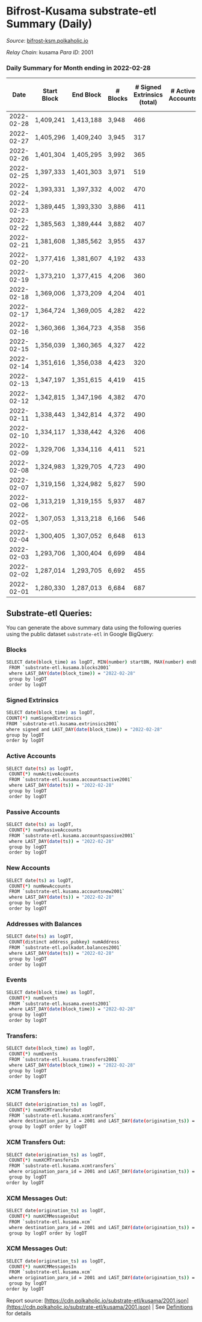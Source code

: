 # Bifrost-Kusama substrate-etl Summary (Daily)

_Source_: [bifrost-ksm.polkaholic.io](https://bifrost-ksm.polkaholic.io)

*Relay Chain*: kusama
*Para ID*: 2001



### Daily Summary for Month ending in 2022-02-28


| Date | Start Block | End Block | # Blocks | # Signed Extrinsics (total) | # Active Accounts | # Passive | # New | # Addresses with Balances | # Events | # Transfers | # XCM Transfers In | # XCM Transfers Out | # XCM In | # XCM Out | Issues | 
| ---- | ----------- | --------- | -------- | --------------------------- | ----------------- | --------- | ----- | ------------------------- | -------- | ----------- | ------------------ | ------------------- | -------- | --------- | ------ |
| 2022-02-28 | 1,409,241 | 1,413,188 | 3,948 | 466 |  |  |  | 95,289 | 11,553 | 750 ($85,835.94) | 27 ($11,588.95) | 23 ($19,530.54) |  |  |  |
| 2022-02-27 | 1,405,296 | 1,409,240 | 3,945 | 317 |  |  |  | 95,281 | 10,409 | 474 ($110,515.99) | 32 ($128,947.73) | 29 ($23,890.81) |  |  |  |
| 2022-02-26 | 1,401,304 | 1,405,295 | 3,992 | 365 |  |  |  | 95,267 | 10,912 | 555 ($170,716.46) | 31 ($32,909.66) | 42 ($53,809.08) |  |  |  |
| 2022-02-25 | 1,397,333 | 1,401,303 | 3,971 | 519 |  |  |  | 95,264 | 12,084 | 726 ($374,953.52) | 59 ($52,486.20) | 84 ($210,508.34) |  |  |  |
| 2022-02-24 | 1,393,331 | 1,397,332 | 4,002 | 470 |  |  |  | 95,260 | 11,877 | 523 ($173,275.56) | 65 ($63,682.05) | 80 ($101,272.01) |  |  |  |
| 2022-02-23 | 1,389,445 | 1,393,330 | 3,886 | 411 |  |  |  | 95,246 | 11,326 | 548 ($118,704.27) | 63 ($48,316.30) | 51 ($56,680.89) |  |  |  |
| 2022-02-22 | 1,385,563 | 1,389,444 | 3,882 | 407 |  |  |  | 95,241 | 11,017 | 586 ($164,695.98) | 39 ($34,891.78) | 60 ($64,082.89) |  |  |  |
| 2022-02-21 | 1,381,608 | 1,385,562 | 3,955 | 437 |  |  |  | 95,238 | 11,598 | 679 ($262,259.93) | 60 ($56,392.66) | 45 ($147,024.04) |  |  |  |
| 2022-02-20 | 1,377,416 | 1,381,607 | 4,192 | 433 |  |  |  | 95,236 | 11,871 | 689 ($262,747.09) | 36 ($37,657.13) | 57 ($92,792.88) |  |  |  |
| 2022-02-19 | 1,373,210 | 1,377,415 | 4,206 | 360 |  |  |  | 95,228 | 11,312 | 512 ($85,275.29) | 34 ($29,800.16) | 30 ($55,791.86) |  |  |  |
| 2022-02-18 | 1,369,006 | 1,373,209 | 4,204 | 401 |  |  |  | 95,221 | 11,691 | 621 ($443,947.83) | 41 ($34,599.91) | 44 ($388,288.86) |  |  |  |
| 2022-02-17 | 1,364,724 | 1,369,005 | 4,282 | 422 |  |  |  | 95,211 | 11,855 | 610 ($121,585.43) | 29 ($28,659.21) | 40 ($22,321.88) |  |  |  |
| 2022-02-16 | 1,360,366 | 1,364,723 | 4,358 | 356 |  |  |  | 95,202 | 11,749 | 546 ($133,508.08) | 31 ($39,482.98) | 22 ($14,553.99) |  |  |  |
| 2022-02-15 | 1,356,039 | 1,360,365 | 4,327 | 422 |  |  |  | 95,196 | 12,041 | 570 ($105,360.05) | 34 ($13,432.21) | 29 ($23,931.81) |  |  |  |
| 2022-02-14 | 1,351,616 | 1,356,038 | 4,423 | 320 |  |  |  |  | 11,458 | 524 ($210,964.37) | 26 ($26,688.66) | 35 ($14,826.09) |  |  |  |
| 2022-02-13 | 1,347,197 | 1,351,615 | 4,419 | 415 |  |  |  | 95,186 | 12,145 | 644 ($276,581.05) | 34 ($36,038.68) | 40 ($39,623.90) |  |  |  |
| 2022-02-12 | 1,342,815 | 1,347,196 | 4,382 | 470 |  |  |  |  | 12,701 | 773 ($141,736.99) | 47 ($52,433.17) | 43 ($29,404.92) |  |  |  |
| 2022-02-11 | 1,338,443 | 1,342,814 | 4,372 | 490 |  |  |  | 95,184 | 12,715 | 775 ($249,873.46) | 40 ($45,639.31) | 58 ($52,809.57) |  |  |  |
| 2022-02-10 | 1,334,117 | 1,338,442 | 4,326 | 406 |  |  |  | 95,182 | 11,874 | 628 ($187,317.66) | 29 ($31,706.67) | 30 ($28,620.00) |  |  |  |
| 2022-02-09 | 1,329,706 | 1,334,116 | 4,411 | 521 |  |  |  | 95,175 | 12,721 | 709 ($166,928.18) | 26 ($22,372.14) | 29 ($35,997.40) |  |  |  |
| 2022-02-08 | 1,324,983 | 1,329,705 | 4,723 | 490 |  |  |  | 95,166 | 13,320 | 737 ($211,929.30) | 38 ($38,854.03) | 42 ($56,673.94) |  |  |  |
| 2022-02-07 | 1,319,156 | 1,324,982 | 5,827 | 590 |  |  |  | 95,165 | 16,517 | 924 ($383,922.55) | 62 ($82,617.41) | 45 ($54,582.23) |  |  |  |
| 2022-02-06 | 1,313,219 | 1,319,155 | 5,937 | 487 |  |  |  | 95,157 | 16,000 | 740 ($159,025.00) | 37 ($46,283.37) | 36 ($108,852.26) |  |  |  |
| 2022-02-05 | 1,307,053 | 1,313,218 | 6,166 | 546 |  |  |  | 95,151 | 16,911 | 907 ($1,062,215.96) | 43 ($45,471.03) | 31 ($31,542.81) |  |  |  |
| 2022-02-04 | 1,300,405 | 1,307,052 | 6,648 | 613 |  |  |  | 95,144 | 18,457 | 965 ($720,962.67) | 71 ($53,659.23) | 36 ($52,379.84) |  |  |  |
| 2022-02-03 | 1,293,706 | 1,300,404 | 6,699 | 484 |  |  |  | 95,132 | 17,475 | 742 ($117,050.09) | 45 ($19,440.34) | 26 ($19,955.16) |  |  |  |
| 2022-02-02 | 1,287,014 | 1,293,705 | 6,692 | 455 |  |  |  |  | 17,213 | 718 ($372,866.14) | 54 ($66,932.12) | 32 ($35,262.52) |  |  |  |
| 2022-02-01 | 1,280,330 | 1,287,013 | 6,684 | 687 |  |  |  | 95,113 | 18,797 | 1,113 ($264,755.00) | 39 ($39,292.75) | 46 ($56,263.86) |  |  |  |

## Substrate-etl Queries:
You can generate the above summary data using the following queries using the public dataset `substrate-etl` in Google BigQuery:

### Blocks
```bash
SELECT date(block_time) as logDT, MIN(number) startBN, MAX(number) endBN, COUNT(*) numBlocks 
 FROM `substrate-etl.kusama.blocks2001`  
 where LAST_DAY(date(block_time)) = "2022-02-28" 
 group by logDT 
 order by logDT
```

### Signed Extrinsics
```bash
SELECT date(block_time) as logDT, 
COUNT(*) numSignedExtrinsics 
FROM `substrate-etl.kusama.extrinsics2001`  
where signed and LAST_DAY(date(block_time)) = "2022-02-28" 
group by logDT 
order by logDT
```

### Active Accounts
```bash
SELECT date(ts) as logDT, 
 COUNT(*) numActiveAccounts 
 FROM `substrate-etl.kusama.accountsactive2001` 
 where LAST_DAY(date(ts)) = "2022-02-28" 
 group by logDT 
 order by logDT
```

### Passive Accounts
```bash
SELECT date(ts) as logDT, 
 COUNT(*) numPassiveAccounts 
 FROM `substrate-etl.kusama.accountspassive2001` 
 where LAST_DAY(date(ts)) = "2022-02-28" 
 group by logDT 
 order by logDT
```

### New Accounts
```bash
SELECT date(ts) as logDT, 
 COUNT(*) numNewAccounts 
 FROM `substrate-etl.kusama.accountsnew2001` 
 where LAST_DAY(date(ts)) = "2022-02-28" 
 group by logDT
 order by logDT
```

### Addresses with Balances
```bash
SELECT date(ts) as logDT,
 COUNT(distinct address_pubkey) numAddress 
 FROM `substrate-etl.polkadot.balances2001` 
 where LAST_DAY(date(ts)) = "2022-02-28" 
 group by logDT 
 order by logDT
```

### Events
```bash
SELECT date(block_time) as logDT, 
 COUNT(*) numEvents 
 FROM `substrate-etl.kusama.events2001` 
 where LAST_DAY(date(block_time)) = "2022-02-28" 
 group by logDT 
 order by logDT
```

### Transfers:
```bash
SELECT date(block_time) as logDT, 
 COUNT(*) numEvents 
 FROM `substrate-etl.kusama.transfers2001` 
 where LAST_DAY(date(block_time)) = "2022-02-28" 
 group by logDT 
 order by logDT
```

### XCM Transfers In:
```bash
SELECT date(origination_ts) as logDT, 
 COUNT(*) numXCMTransfersOut 
 FROM `substrate-etl.kusama.xcmtransfers` 
 where destination_para_id = 2001 and LAST_DAY(date(origination_ts)) = "2022-02-28" 
 group by logDT order by logDT
```

### XCM Transfers Out:
```bash
SELECT date(origination_ts) as logDT, 
 COUNT(*) numXCMTransfersIn 
 FROM `substrate-etl.kusama.xcmtransfers` 
 where origination_para_id = 2001 and LAST_DAY(date(origination_ts)) = "2022-02-28" 
 group by logDT 
order by logDT
```

### XCM Messages Out:
```bash
SELECT date(origination_ts) as logDT, 
 COUNT(*) numXCMMessagesOut 
 FROM `substrate-etl.kusama.xcm` 
 where destination_para_id = 2001 and LAST_DAY(date(origination_ts)) = "2022-02-28" 
 group by logDT order by logDT
```

### XCM Messages Out:
```bash
SELECT date(origination_ts) as logDT, 
 COUNT(*) numXCMMessagesIn 
 FROM `substrate-etl.kusama.xcm` 
 where origination_para_id = 2001 and LAST_DAY(date(origination_ts)) = "2022-02-28" 
 group by logDT 
order by logDT
```


Report source: [https://cdn.polkaholic.io/substrate-etl/kusama/2001.json](https://cdn.polkaholic.io/substrate-etl/kusama/2001.json) | See [Definitions](/DEFINITIONS.md) for details
